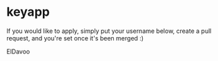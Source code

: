 # keyapp
If you would like to apply, simply put your username below, create a pull request, and you're set once it's been merged :)

ElDavoo
